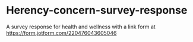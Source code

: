 # Herency-concern-survey-response
A survey response for health and wellness with a link form at https://form.jotform.com/220476043605046

